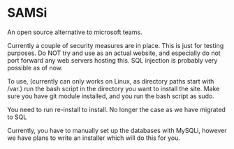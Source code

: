 # SAMSi
An open source alternative to microsoft teams.

Currently a couple of security measures are in place. This is just for testing purposes. Do NOT try and use as an actual website, and especially do not port forward any web servers hosting this. SQL injection is probably very possible as of now.

To use, (currently can only works on Linux, as directory paths start with /var.) run the bash script in the directory you want to install the site. Make sure you have git module installed, and you run the bash script as sudo.

You need to run re-install to install. No longer the case as we have migrated to SQL

Currently, you have to manually set up the databases with MySQLi, however we have plans to write an installer which will do this for you.
